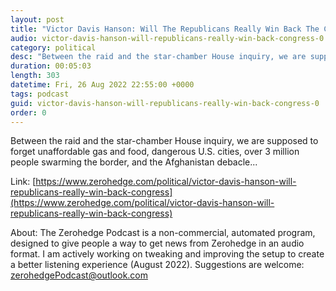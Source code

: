 ```yaml
---
layout: post
title: "Victor Davis Hanson: Will The Republicans Really Win Back The Congress?"
audio: victor-davis-hanson-will-republicans-really-win-back-congress-0
category: political
desc: "Between the raid and the star-chamber House inquiry, we are supposed to forget unaffordable gas and food, dangerous U.S. cities, over 3 million people swarming the border, and the Afghanistan debacle..."
duration: 00:05:03
length: 303
datetime: Fri, 26 Aug 2022 22:55:00 +0000
tags: podcast
guid: victor-davis-hanson-will-republicans-really-win-back-congress-0
order: 0
---
```

Between the raid and the star-chamber House inquiry, we are supposed to forget unaffordable gas and food, dangerous U.S. cities, over 3 million people swarming the border, and the Afghanistan debacle...

Link: [https://www.zerohedge.com/political/victor-davis-hanson-will-republicans-really-win-back-congress](https://www.zerohedge.com/political/victor-davis-hanson-will-republicans-really-win-back-congress)

About: The Zerohedge Podcast is a non-commercial, automated program, designed to give people a way to get news from Zerohedge in an audio format.  I am actively working on tweaking and improving the setup to create a better listening experience (August 2022).  Suggestions are welcome: [zerohedgePodcast@outlook.com](mailto:zerohedgePodcast@outlook.com)